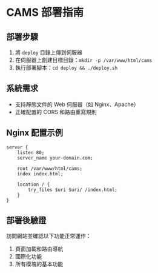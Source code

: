 # CAMS 部署指南

## 部署步驟

1. 將 `deploy` 目錄上傳到伺服器
2. 在伺服器上創建目標目錄：`mkdir -p /var/www/html/cams`
3. 執行部署腳本：`cd deploy && ./deploy.sh`

## 系統需求

- 支持靜態文件的 Web 伺服器（如 Nginx、Apache）
- 正確配置的 CORS 和路由重寫規則

## Nginx 配置示例

```nginx
server {
    listen 80;
    server_name your-domain.com;

    root /var/www/html/cams;
    index index.html;

    location / {
        try_files $uri $uri/ /index.html;
    }
}
```

## 部署後驗證

訪問網站並確認以下功能正常運作：

1. 頁面加載和路由導航
2. 國際化功能
3. 所有模塊的基本功能


